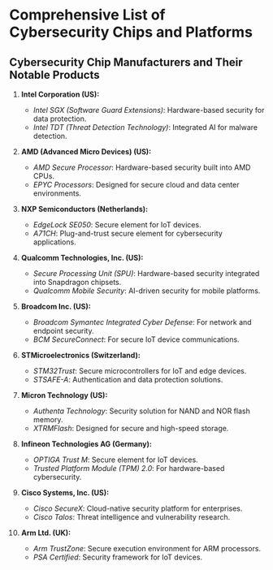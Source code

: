 # Comprehensive List of Cybersecurity Chips and Platforms

## Cybersecurity Chip Manufacturers and Their Notable Products

1. **Intel Corporation (US):**
   - *Intel SGX (Software Guard Extensions)*: Hardware-based security for data protection.
   - *Intel TDT (Threat Detection Technology)*: Integrated AI for malware detection.

2. **AMD (Advanced Micro Devices) (US):**
   - *AMD Secure Processor*: Hardware-based security built into AMD CPUs.
   - *EPYC Processors*: Designed for secure cloud and data center environments.

3. **NXP Semiconductors (Netherlands):**
   - *EdgeLock SE050*: Secure element for IoT devices.
   - *A71CH*: Plug-and-trust secure element for cybersecurity applications.

4. **Qualcomm Technologies, Inc. (US):**
   - *Secure Processing Unit (SPU)*: Hardware-based security integrated into Snapdragon chipsets.
   - *Qualcomm Mobile Security*: AI-driven security for mobile platforms.

5. **Broadcom Inc. (US):**
   - *Broadcom Symantec Integrated Cyber Defense*: For network and endpoint security.
   - *BCM SecureConnect*: For secure IoT device communications.

6. **STMicroelectronics (Switzerland):**
   - *STM32Trust*: Secure microcontrollers for IoT and edge devices.
   - *STSAFE-A*: Authentication and data protection solutions.

7. **Micron Technology (US):**
   - *Authenta Technology*: Security solution for NAND and NOR flash memory.
   - *XTRMFlash*: Designed for secure and high-speed storage.

8. **Infineon Technologies AG (Germany):**
   - *OPTIGA Trust M*: Secure element for IoT devices.
   - *Trusted Platform Module (TPM) 2.0*: For hardware-based cybersecurity.

9. **Cisco Systems, Inc. (US):**
   - *Cisco SecureX*: Cloud-native security platform for enterprises.
   - *Cisco Talos*: Threat intelligence and vulnerability research.

10. **Arm Ltd. (UK):**
    - *Arm TrustZone*: Secure execution environment for ARM processors.
    - *PSA Certified*: Security framework for IoT devices.
